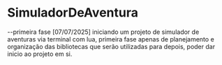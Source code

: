 # SimuladorDeAventura

--primeira fase
[07/07/2025] iniciando um projeto de simulador de aventuras via terminal com lua, primeira fase apenas de planejamento e organização das bibliotecas que serão utilizadas para depois, poder dar inicio ao projeto em si.

